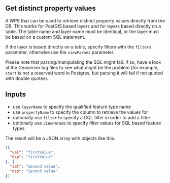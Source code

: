 ## Get distinct property values ##

A WPS that can be used to retrieve distinct property values directly
from the DB. This works for PostGIS based layers and for layers based
directly on a table. The table name and layer name must be identical,
or the layer must be based on a custom SQL statement.

If the layer is based directly on a table, specify filters with the
`filters` parameter, otherwise use the `viewParams` parameter.

Please note that parsing/manipulating the SQL might fail. If so, have
a look at the Geoserver log files to see what might be the problem
(for example, `start` is not a reserved word in Postgres, but parsing
it will fail if not quoted with double quotes).

## Inputs ##

* use `layerName` to specify the qualified feature type name
* use `propertyName` to specify the column to retrieve the values for
* optionally use `filter` to specify a CQL filter in order to add a filter
* optionally use `viewParams` to specify filter values for SQL based feature types

The result will be a JSON array with objects like this:

```json
[{
  "val": "firstValue",
  "dsp": "firstValue"
}, {
  "val": "Second value",
  "dsp": "Second value"
}]
